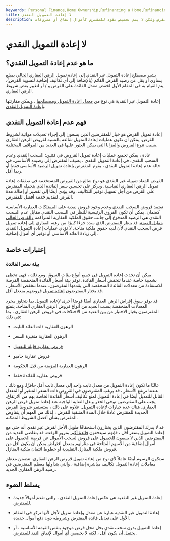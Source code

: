 ```yaml
---
keywords: Personal Finance,Home Ownership,Refinancing a Home,Refinancing
title: لا إعادة التمويل النقدي
description: تتم إعادة التمويل بدون سحب نقدي عندما يتم إعادة تمويل شروط القرض ولكن لا يتم تخصيص نقود للمقترض كأموال إنفاق أو مصروفات.
---
```


# لا إعادة التمويل النقدي
## ما هو عدم إعادة التمويل النقدي؟

يشير مصطلح إعادة التمويل غير النقدي إلى إعادة تمويل [الرهن العقاري الحالي](/mortgage) بمبلغ يساوي أو يقل عن رصيد القرض القائم (بالإضافة إلى أي تكاليف إضافية لتسوية القرض). يتم القيام به في المقام الأول لخفض معدل الفائدة على القرض و / أو لتغيير بعض شروط الرهن العقاري.

إعادة التمويل غير النقدية هي نوع من [معدل إعادة التمويل ومصطلحها](/rate_and_term_refi) ، ويمكن مقارنتها [بإعادة التمويل النقدي](/cashout_refinance).

## فهم عدم إعادة التمويل النقدي

إعادة تمويل القرض هو خيار للمقترضين الذين يسعون إلى إجراء تعديلات مواتية لشروط القرض. يمكن أن تكون عمليات إعادة التمويل شائعة بالنسبة لقروض الرهن العقاري بسبب تنوع القروض والمزايا التي يمكن العثور عليها في العديد من المواقف المختلفة.

عادة ، يمكن تجميع عمليات إعادة تمويل القروض في فئتين: السحب النقدي وعدم السحب النقدي. في إعادة التمويل النقدي ، يضيف المقترض إلى رصيده الأساسي. في حالة عدم إعادة التمويل النقدي ، يقوم المقترض بإعادة تمويل الرصيد الأساسي فقط أو ربما أقل.

القرض المعاد تمويله غير النقدي هو نوع شائع من القروض المستخدمة في صفقات إعادة تمويل الرهن العقاري القياسية. ويركز على تحسين سعر الفائدة الذي يتحمله المقترض على القرض من أجل تسهيل توفير التكاليف. وقد يؤدي أيضًا إلى تقصير أو إطالة مدة القرض لتقديم خدمة أفضل للمقترض.

تعتمد قروض السحب النقدي وعدم وجود قروض نقدية على الممتلكات العقارية الأساسية كضمان. يمكن أن تكون الفروق الرئيسية للنظر في السحب النقدي مقابل عدم السحب النقدي هي الرصيد المدفوع إلى جانب حقوق الملكية العقارية المتراكمة [والقرض الحالي مقابل القيمة](/loantovalue). قد ينظر المقترض الذي سدد جزءًا كبيرًا من رهنه العقاري إلى إعادة تمويل قرض السحب النقدي لأن لديه حقوق ملكية متاحة. لا تؤدي عمليات إعادة التمويل النقدي إلى زيادة العائد الأساسي أو توفير أي أموال إضافية.

## إعتبارات خاصة

### بيئة سعر الفائدة

يمكن أن تحدث إعادة التمويل في جميع أنواع بيئات السوق. ومع ذلك ، فهي تحظى بشعبية خاصة عندما تنخفض أسعار الفائدة. توفر بيئة أسعار الفائدة المنخفضة الفرصة للاستفادة من معدلات الفائدة المنخفضة التي يقدمها المقرضون. عندما تنخفض الأسعار ، قد يختار المقترضون [إعادة تمويل](/refinance) قروضهم بمعدل أقل.

قد يوفر سوق إقراض الرهن العقاري أيضًا فرصًا أخرى لإعادة التمويل بما يتجاوز مجرد المعدلات المنخفضة بسبب العديد من أنواع قروض الرهن العقاري المتاحة. يتمتع المقترضون بخيار الاختيار من بين العديد من الاختلافات في قروض الرهن العقاري ، بما في ذلك:

- الرهون العقارية ذات العائد الثابت

- الرهون العقارية متغيرة السعر

- [قروض عقارية قابلة للتعديل](/arm)

- قروض عقارية جامبو

- الرهون العقارية المؤمنة من قبل الحكومة

- قروض عقارية للفائدة فقط

غالبًا ما تكون إعادة التمويل من معدل ثابت واحد إلى معدل ثابت أقل حافزًا. ومع ذلك ، عندما ترتفع الأسعار ، قد يرغب المقترضون في القروض ذات السعر المتغير أو المعدل القابل للتعديل أيضًا في إعادة التمويل لمنع تكاليف أسعار الفائدة الخاصة بهم من الارتفاع. يجب على المقترضين توخي الحذر وبذل العناية الواجبة عند إعادة تمويل قرض الرهن العقاري. هناك عدة خيارات لإعادة التمويل. علاوة على ذلك ، ستستمر شروط القرض الجديدة للمقترض عادةً خلال المدة المتبقية للقرض ، لذلك من المهم أن يتفاوض المقترض بشأن أفضل الشروط الممكنة.

قد لا يدرك المقترضون الذين يختارون استحقاقًا طويل الأجل لقرض غير نقدي أنه حتى مع إعادة التمويل بسعر أقل ، فإنهم سيدفعون [فائدة أكبر](/interest) بمرور الوقت. قد يتغاضى العديد من المقترضين الذين لا يسعون للحصول على قروض لسحب الأموال عن فرصة الحصول على أموال إضافية من الأسهم المتاحة في منازلهم بمعدل اقتراض يمكن أن يكون أقل من قروض ملكية المنازل التقليدية أو خطوط ائتمان ملكية المنازل.

ستكون الرسوم أيضًا عاملاً لأي نوع من إعادة تمويل قروض الرهن العقاري. تتضمن معظم معاملات إعادة التمويل تكاليف مباشرة إضافية ، والتي يتداولها معظم المقترضين في رصيد الرهن العقاري الجديد.

## يسلط الضوء

- إعادة التمويل غير النقدية هي عكس إعادة التمويل النقدي ، والتي تقدم أموالاً جديدة للمقترض.

- إعادة التمويل غير النقدية عبارة عن معدل وإعادة تمويل لأجل لأنها تركز في المقام الأول على تعديل فائدة المقترض وشروطه دون دفع أموال جديدة.

- إعادة التمويل بدون سحب نقدي يحل محل قرض موجود بنفس القيمة الأساسية ، أو يحتمل أن يكون أقل ، لكنه لا يخصص أي أموال لإنفاق النقد للمقترض.


